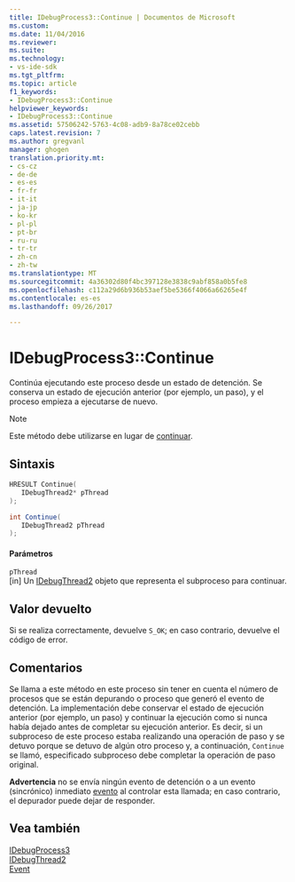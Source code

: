 ```yaml
---
title: IDebugProcess3::Continue | Documentos de Microsoft
ms.custom: 
ms.date: 11/04/2016
ms.reviewer: 
ms.suite: 
ms.technology:
- vs-ide-sdk
ms.tgt_pltfrm: 
ms.topic: article
f1_keywords:
- IDebugProcess3::Continue
helpviewer_keywords:
- IDebugProcess3::Continue
ms.assetid: 57506242-5763-4c08-adb9-8a78ce02cebb
caps.latest.revision: 7
ms.author: gregvanl
manager: ghogen
translation.priority.mt:
- cs-cz
- de-de
- es-es
- fr-fr
- it-it
- ja-jp
- ko-kr
- pl-pl
- pt-br
- ru-ru
- tr-tr
- zh-cn
- zh-tw
ms.translationtype: MT
ms.sourcegitcommit: 4a36302d80f4bc397128e3838c9abf858a0b5fe8
ms.openlocfilehash: c112a29d6b936b53aef5be5366f4066a66265e4f
ms.contentlocale: es-es
ms.lasthandoff: 09/26/2017

---
```

# <a name="idebugprocess3continue"></a>IDebugProcess3::Continue
Continúa ejecutando este proceso desde un estado de detención. Se conserva un estado de ejecución anterior (por ejemplo, un paso), y el proceso empieza a ejecutarse de nuevo.  
  
> [!NOTE]
>  Este método debe utilizarse en lugar de [continuar](../../../extensibility/debugger/reference/idebugprogram2-continue.md).  
  
## <a name="syntax"></a>Sintaxis  
  
```cpp  
HRESULT Continue(  
   IDebugThread2* pThread  
);  
```  
  
```csharp  
int Continue(  
   IDebugThread2 pThread  
);  
```  
  
#### <a name="parameters"></a>Parámetros  
 `pThread`  
 [in] Un [IDebugThread2](../../../extensibility/debugger/reference/idebugthread2.md) objeto que representa el subproceso para continuar.  
  
## <a name="return-value"></a>Valor devuelto  
 Si se realiza correctamente, devuelve `S_OK`; en caso contrario, devuelve el código de error.  
  
## <a name="remarks"></a>Comentarios  
 Se llama a este método en este proceso sin tener en cuenta el número de procesos que se están depurando o proceso que generó el evento de detención. La implementación debe conservar el estado de ejecución anterior (por ejemplo, un paso) y continuar la ejecución como si nunca había dejado antes de completar su ejecución anterior. Es decir, si un subproceso de este proceso estaba realizando una operación de paso y se detuvo porque se detuvo de algún otro proceso y, a continuación, `Continue` se llamó, especificado subproceso debe completar la operación de paso original.  
  
 **Advertencia** no se envía ningún evento de detención o a un evento (sincrónico) inmediato [evento](../../../extensibility/debugger/reference/idebugeventcallback2-event.md) al controlar esta llamada; en caso contrario, el depurador puede dejar de responder.  
  
## <a name="see-also"></a>Vea también  
 [IDebugProcess3](../../../extensibility/debugger/reference/idebugprocess3.md)   
 [IDebugThread2](../../../extensibility/debugger/reference/idebugthread2.md)   
 [Event](../../../extensibility/debugger/reference/idebugeventcallback2-event.md)
